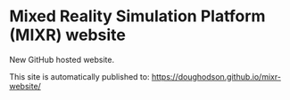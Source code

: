 Mixed Reality Simulation Platform (MIXR) website
================================================

New GitHub hosted website.

This site is automatically published to:
https://doughodson.github.io/mixr-website/
